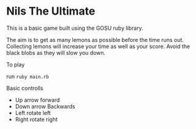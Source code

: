 Nils The Ultimate
=========
This is a basic game built using the GOSU ruby library.

The aim is to get as many lemons as possible before the time runs out.
Collecting lemons will increase your time as well as your score.
Avoid the black blobs as they will slow you down.

To play

run `ruby main.rb`

Basic controlls
  * Up arrow forward
  * Down arrow Backwards
  * Left rotate left
  * Right rotate right


